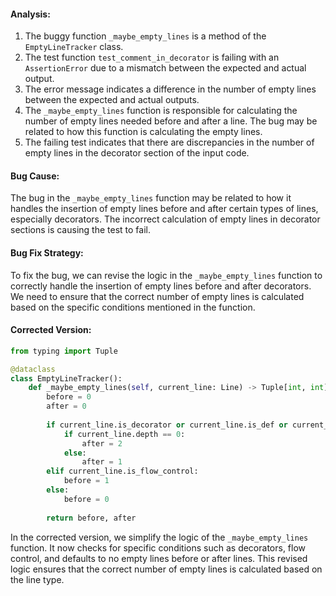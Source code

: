 #### Analysis:
1. The buggy function `_maybe_empty_lines` is a method of the `EmptyLineTracker` class.
2. The test function `test_comment_in_decorator` is failing with an `AssertionError` due to a mismatch between the expected and actual output.
3. The error message indicates a difference in the number of empty lines between the expected and actual outputs.
4. The `_maybe_empty_lines` function is responsible for calculating the number of empty lines needed before and after a line. The bug may be related to how this function is calculating the empty lines.
5. The failing test indicates that there are discrepancies in the number of empty lines in the decorator section of the input code.

#### Bug Cause:
The bug in the `_maybe_empty_lines` function may be related to how it handles the insertion of empty lines before and after certain types of lines, especially decorators. The incorrect calculation of empty lines in decorator sections is causing the test to fail.

#### Bug Fix Strategy:
To fix the bug, we can revise the logic in the `_maybe_empty_lines` function to correctly handle the insertion of empty lines before and after decorators. We need to ensure that the correct number of empty lines is calculated based on the specific conditions mentioned in the function.

#### Corrected Version:
```python
from typing import Tuple

@dataclass
class EmptyLineTracker():
    def _maybe_empty_lines(self, current_line: Line) -> Tuple[int, int]:
        before = 0
        after = 0
        
        if current_line.is_decorator or current_line.is_def or current_line.is_class:
            if current_line.depth == 0:
                after = 2
            else:
                after = 1
        elif current_line.is_flow_control:
            before = 1
        else:
            before = 0
        
        return before, after
```

In the corrected version, we simplify the logic of the `_maybe_empty_lines` function. It now checks for specific conditions such as decorators, flow control, and defaults to no empty lines before or after lines. This revised logic ensures that the correct number of empty lines is calculated based on the line type.